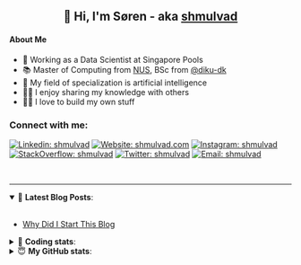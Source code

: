 <h2 align="center">
	👋 Hi, I'm Søren - aka <a href="https://shmulvad.com">shmulvad</a>
</h2>

#### About Me
- 🤖 Working as a Data Scientist at Singapore Pools
- 📚 Master of Computing from [NUS], BSc from [@diku-dk]
- 🧠 My field of specialization is artificial intelligence
- 👨‍🏫 I enjoy sharing my knowledge with others
- 👨‍💻 I love to build my own stuff

### Connect with me:

[![Linkedin: shmulvad](https://img.shields.io/badge/shmulvad-blue?style=flat&logo=Linkedin&logoColor=white)][linkedin]
[![Website: shmulvad.com](https://img.shields.io/badge/shmulvad.com-47CCCC?&style=flat&logo=Google-Chrome&logoColor=white)][website]
[![Instagram: shmulvad](https://img.shields.io/badge/-@shmulvad-purple?style=flat&logo=Instagram&logoColor=white)][instagram]
[![StackOverflow: shmulvad](https://img.shields.io/badge/shmulvad-FE7A16?style=flat&logo=stack-overflow&logoColor=white)][stackOverflow]
[![Twitter: shmulvad](https://img.shields.io/badge/@shmulvad-1ca0f1?style=flat&logo=twitter&logoColor=white)][twitter]
[![Email: shmulvad](https://img.shields.io/badge/shmulvad-D14836?style=flat&logo=gmail&logoColor=white)][mail]

<br />

---

<details open>
 <summary>📕 <b>Latest Blog Posts</b>: </summary>

<br>

<!-- BLOG-POST-LIST:START -->
- [Why Did I Start This Blog](https://shmulvad.com/blog/why-did-start-this-blog)
<!-- BLOG-POST-LIST:END -->

</details>

<!-- --- -->

<details>
 <summary>🤖 <b>Coding stats</b>: </summary>

<br>

NOTE: Doesn't track coding at work or work done in environments such as Jupyter Notebooks.

<!--START_SECTION:waka-->
![Code Time](http://img.shields.io/badge/Code%20Time-1%2C848%20hrs%2054%20mins-blue)

**I'm a Night 🦉** 

```text
🌞 Morning                441 commits         ██░░░░░░░░░░░░░░░░░░░░░░░   09.29 % 
🌆 Daytime                1260 commits        ███████░░░░░░░░░░░░░░░░░░   26.53 % 
🌃 Evening                1925 commits        ██████████░░░░░░░░░░░░░░░   40.53 % 
🌙 Night                  1123 commits        ██████░░░░░░░░░░░░░░░░░░░   23.65 % 
```


📊 **This Week I Spent My Time On** 

```text
💬 Programming Languages: 
Python                   11 hrs 9 mins       ███████████████████░░░░░░   74.77 % 
Other                    2 hrs 5 mins        ████░░░░░░░░░░░░░░░░░░░░░   14.03 % 
HTML                     1 hr 1 min          ██░░░░░░░░░░░░░░░░░░░░░░░   06.84 % 
Markdown                 17 mins             ░░░░░░░░░░░░░░░░░░░░░░░░░   01.94 % 
Bash                     10 mins             ░░░░░░░░░░░░░░░░░░░░░░░░░   01.22 % 

🔥 Editors: 
VS Code                  12 hrs 50 mins      █████████████████████░░░░   85.99 % 
Zsh                      2 hrs 5 mins        ███░░░░░░░░░░░░░░░░░░░░░░   13.99 % 
Sublime Text             0 secs              ░░░░░░░░░░░░░░░░░░░░░░░░░   00.03 % 

🐱‍💻 Projects: 
hit-locator              13 hrs 58 mins      ███████████████████████░░   93.55 % 
overvaagning-admin       46 mins             █░░░░░░░░░░░░░░░░░░░░░░░░   05.19 % 
htmlmin                  8 mins              ░░░░░░░░░░░░░░░░░░░░░░░░░   00.95 % 
Terminal                 2 mins              ░░░░░░░░░░░░░░░░░░░░░░░░░   00.29 % 
Unknown Project          0 secs              ░░░░░░░░░░░░░░░░░░░░░░░░░   00.03 % 
```


 Last Updated on 29/03/2023 18:46:23 UTC
<!--END_SECTION:waka-->

</details>

<!-- --- -->

<details>
 <summary>😇 <b>My GitHub stats</b>: </summary>

<br>

<img align="left" alt="shmulvad's Github Stats" src="https://github-readme-stats.vercel.app/api?username=shmulvad&show_icons=true&hide_border=true" />

</details>



[website]: https://shmulvad.com
[twitter]: https://twitter.com/shmulvad
[linkedin]: https://linkedin.com/in/shmulvad
[instagram]: https://instagram.com/shmulvad
[stackOverflow]: https://stackoverflow.com/users/9248793/shmulvad
[mail]: mailto:shmulvad@gmail.com
[@diku-dk]: https://github.com/diku-dk
[github]: https://github.com/shmulvad
[NUS]: https://www.nus.edu.sg